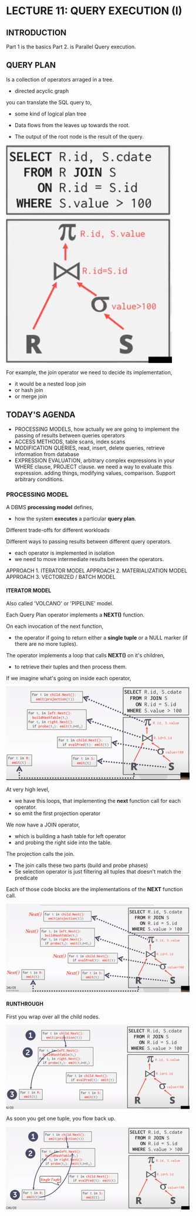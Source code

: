 # LECTURE 11: QUERY EXECUTION (I)

## INTRODUCTION

Part 1 is the basics
Part 2. is Parallel Query execution.

## QUERY PLAN
Is a collection of operators arraged in a tree.
- directed acyclic graph

you can translate the SQL query to,
- some kind of logical plan tree


- Data flows from the leaves up towards the root.
- The output of the root node is the result of the query.
  
![](1.jpg)

For example, the join operator we need to decide its implementation,
- it would be a nested loop join
- or hash join
- or merge join

## TODAY'S AGENDA
- PROCESSING MODELS, how actually we are going to implement the passing of results between queries operators
- ACCESS METHODS, table scans, index scans
- MODIFICATION QUERIES, read, insert, delete queries, retrieve information from database
- EXPRESSION EVALUATION, arbitrary complex expressions in your WHERE clause, PROJECT clause. we need a way to evaluate this expression. 
  adding things, modifying values, comparison. Support arbitrary conditions.

### PROCESSING MODEL
A DBMS **processing model** defines,
- how the system **executes** a particular **query plan**.

Different trade-offs for different workloads

Different ways to passing results between different query operators.
- each operator is implemented in isolation
- we need to move intermediate results between the operators.

APPROACH 1. ITERATOR MODEL
APPROACH 2. MATERIALIZATION MODEL
APPROACH 3. VECTORIZED / BATCH MODEL



#### ITERATOR MODEL
Also called 'VOLCANO' or 'PIPELINE' model.

Each Query Plan operator implements a **NEXT()** function.

On each invocation of the next function,
- the operator if going to return either a **single tuple** or a NULL marker (if there are no more tuples).
  
The operator implements a loop that calls **NEXT()** on it's children,
- to retrieve their tuples and then process them.



If we imagine what's going on inside each operator,

![](2.jpg)

At very high level,
- we have this loops, that implementing the **next** function call for each operator.
- so emit the first projection operator

We now have a JOIN operator,
- which is building a hash table for left operator
- and probing the right side into the table.


The projection calls the join.
- The join calls these two parts (build and probe phases)
- Se selection operator is just filtering all tuples that doesn't match the predicate

Each of those code blocks are the implementations of the **NEXT**  function call.

![](3.jpg)


#### RUNTHROUGH
First you wrap over all the child nodes.

![](4.jpg)

As soon you get one tuple, you flow back up.

![](5.jpg)

